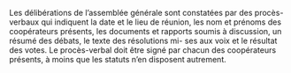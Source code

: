 Les délibérations de l’assemblée générale sont constatées par des procès-verbaux qui indiquent la date et le lieu de réunion, les nom et prénoms des coopérateurs présents, les documents et rapports soumis à discussion, un résumé des débats, le texte des résolutions mi- ses aux voix et le résultat des votes.
Le procès-verbal doit être signé par chacun des coopérateurs présents, à moins que les statuts n’en disposent autrement.